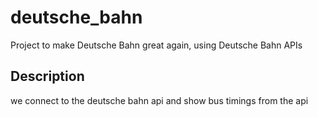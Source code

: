 # deutsche_bahn
Project to make Deutsche Bahn great again, using Deutsche Bahn APIs

## Description

we connect to the deutsche bahn api and show bus timings from the api
